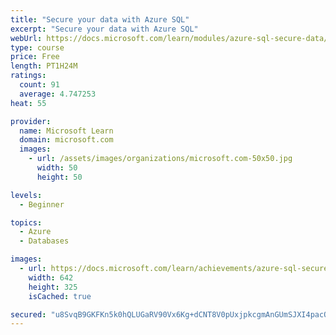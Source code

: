 ```yaml
---
title: "Secure your data with Azure SQL"
excerpt: "Secure your data with Azure SQL"
webUrl: https://docs.microsoft.com/learn/modules/azure-sql-secure-data/
type: course
price: Free
length: PT1H24M
ratings:
  count: 91
  average: 4.747253
heat: 55

provider:
  name: Microsoft Learn
  domain: microsoft.com
  images:
    - url: /assets/images/organizations/microsoft.com-50x50.jpg
      width: 50
      height: 50

levels:
  - Beginner

topics:
  - Azure
  - Databases

images:
  - url: https://docs.microsoft.com/learn/achievements/azure-sql-secure-data-social.png
    width: 642
    height: 325
    isCached: true

secured: "u8SvqB9GKFKn5k0hQLUGaRV90Vx6Kg+dCNT8V0pUxjpkcgmAnGUmSJXI4pacQzDv7PRkmAWCVfS87q3rFhZ2FFLv1luqYNNMpqN3LnM8zb5BGs+LWLt5I4xnDwz6tCJNi8QPLwGo9o9epKCTybexyWded7r8k+eTOrm1rnZSugNzF23dKD4dqoShbSfzdzRILj97tFManvTwzn2JfVB8OLlRhLaXRWRt8rmBQa/Iluia9Au+adPCu+GL4aHOG/5BaY0ouXpfs7v2JUjaPqDwo9gxRZ49egk43Zoc9MF3b/Onpn4xddXZnZ7uSvncB4oEYvLW+3Rp6e1SpIGZOq5eGDFz70VqBjl+OCzhR1CDqEbBL93AKGlEWwAWqvmwoHQ0vcI84v8PAEFl1V6WKQn2m/Nu8qCpzaqKU6qaBvHjwQk=;5U6iS3Ws3BPNDIUJMKXfBg=="
---
```


